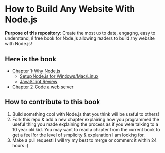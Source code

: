 How to Build Any Website With Node.js
=====================================

<b>Purpose of this repository</b>: Create the most up to date, engaging, easy to understand, & free 
book for Node.js allowing readers to build any website with Node.js! 

<h2>Here is the book</h2>

- [Chapter 1: Why Node.js](./book/chapter1/Why_Node.js.md)
  + [Setup Node.js for Windows/Mac/Linux](./book/chapter1/Setup_Node.js.md)
  + [JavaScript Review](./book/chapter1/Javascript_review.md)
- [Chapter 2: Code a web server](./book/chapter2/Code_a_web_server.md)

<h2>How to contribute to this book</h2>

1. Build something cool with Node.js that you think will be useful to others!
2. Fork this repo & add a new chapter explaining how you programmed the useful thing you made 
explaining the process as if you were talking to a 10 year old kid. You may want to read a chapter 
from the current book to get a feel for the level of simplicity & explanation I am looking for.
3. Make a pull request! I will try my best to merge or comment it within 24 hours :)